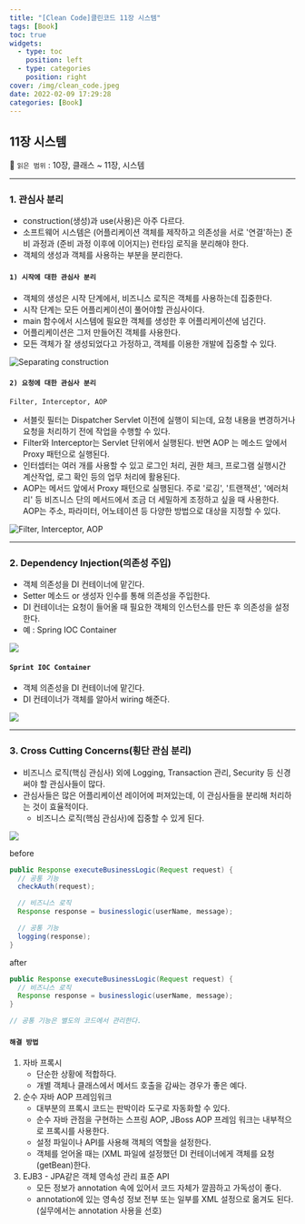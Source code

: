 ```yaml
---
title: "[Clean Code]클린코드 11장 시스템"
tags: [Book]
toc: true
widgets:
  - type: toc
    position: left
  - type: categories
    position: right
cover: /img/clean_code.jpeg
date: 2022-02-09 17:29:28
categories: [Book]
---
```


</pre>
<!--more-->

<!--more-->

## **11장 시스템**

🔖 `읽은 범위` : 10장, 클래스 ~ 11장, 시스템

---

### **1. 관심사 분리**

- construction(생성)과 use(사용)은 아주 다르다.
- 소프트웨어 시스템은 (어플리케이션 객체를 제작하고 의존성을 서로 '연결'하는) 준비 과정과 (준비 과정 이후에 이어지는) 런타임 로직을 분리해야 한다.
- 객체의 생성과 객체를 사용하는 부분을 분리한다.

#### `1) 시작에 대한 관심사 분리`

- 객체의 생성은 시작 단계에서, 비즈니스 로직은 객체를 사용하는데 집중한다.
- 시작 단계는 모든 어플리케이션이 풀어야할 관심사이다.
- main 함수에서 시스템에 필요한 객체를 생성한 후 어플리케이션에 넘긴다.
- 어플리케이션은 그저 만들어진 객체를 사용한다.
- 모든 객체가 잘 생성되었다고 가정하고, 객체를 이용한 개발에 집중할 수 있다.

![Separating construction](/img/클린코드-11장-시스템/1.png?style=centerme)

#### `2) 요청에 대한 관심사 분리`

`Filter, Interceptor, AOP`

- 서블릿 필터는 Dispatcher Servlet 이전에 실행이 되는데, 요청 내용을 변경하거나 요청을 처리하기 전에 작업을 수행할 수 있다.
- Filter와 Interceptor는 Servlet 단위에서 실행된다. 반면 AOP 는 메소드 앞에서 Proxy 패턴으로 실행된다.
- 인터셉터는 여러 개를 사용할 수 있고 로그인 처리, 권한 체크, 프로그램 실행시간 계산작업, 로그 확인 등의 업무 처리에 활용된다.
- AOP는 메서드 앞에서 Proxy 패턴으로 실행된다. 주로 '로깅', '트랜잭션', '에러처리' 등 비즈니스 단의 메서드에서 조금 더 세밀하게 조정하고 싶을 때 사용한다. AOP는 주소, 파라미터, 어노테이션 등 다양한 방법으로 대상을 지정할 수 있다.

![Filter, Interceptor, AOP](/img/클린코드-11장-시스템/2.png?style=centerme)

---

### **2. Dependency Injection(의존성 주입)**

- 객체 의존성을 DI 컨테이너에 맡긴다.
- Setter 메소드 or 생성자 인수를 통해 의존성을 주입한다.
- DI 컨테이너는 요청이 들어올 때 필요한 객체의 인스턴스를 만든 후 의존성을 설정한다.
- 예 : Spring IOC Container

![](/img/클린코드-11장-시스템/3.png?style=centerme)

#### `Sprint IOC Container`

- 객체 의존성을 DI 컨테이너에 맡긴다.
- DI 컨테이너가 객체를 알아서 wiring 해준다.

![](/img/클린코드-11장-시스템/4.png?style=centerme)

---

### **3. Cross Cutting Concerns(횡단 관심 분리)**

- 비즈니스 로직(핵심 관심사) 외에 Logging, Transaction 관리, Security 등 신경써야 할 관심사들이 많다.
- 관심사들은 많은 어플리케이션 레이어에 퍼져있는데, 이 관심사들을 분리해 처리하는 것이 효율적이다.
  - 비즈니스 로직(핵심 관심사)에 집중할 수 있게 된다.

![](/img/클린코드-11장-시스템/5.png?style=centerme)

before

```java
public Response executeBusinessLogic(Request request) {
  // 공통 기능
  checkAuth(request);

  // 비즈니스 로직
  Response response = businesslogic(userName, message);

  // 공통 기능
  logging(response);
}
```

after

```java
public Response executeBusinessLogic(Request request) {
  // 비즈니스 로직
  Response response = businesslogic(userName, message);
}

// 공통 기능은 별도의 코드에서 관리한다.
```

#### `해결 방법`

1. 자바 프록시
   - 단순한 상황에 적합하다.
   - 개별 객체나 클래스에서 메서드 호출을 감싸는 경우가 좋은 예다.
2. 순수 자바 AOP 프레임워크
   - 대부분의 프록시 코드는 판박이라 도구로 자동화할 수 있다.
   - 순수 자바 관점을 구현하는 스프링 AOP, JBoss AOP 프레임 워크는 내부적으로 프록시를 사용한다.
   - 설정 파일이나 API를 사용해 객체의 역할을 설정한다.
   - 객체를 얻어올 때는 (XML 파일에 설정했던 DI 컨테이너에게 객체를 요청(getBean)한다.
3. EJB3 - JPA같은 객체 영속성 관리 표준 API
   - 모든 정보가 annotation 속에 있어서 코드 자체가 깔끔하고 가독성이 좋다.
   - annotation에 있는 영속성 정보 전부 또는 일부를 XML 설정으로 옮겨도 된다.(실무에서는 annotation 사용을 선호)
